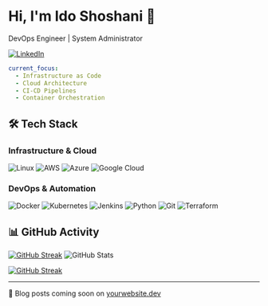# Hi, I'm Ido Shoshani 👋

DevOps Engineer | System Administrator

[![LinkedIn](https://img.shields.io/badge/LinkedIn-0077B5?style=for-the-badge&logo=linkedin&logoColor=white)]([https://linkedin.com/in/yourprofile](https://www.linkedin.com/in/ido-shoshani123/))

```yaml
current_focus:
  - Infrastructure as Code
  - Cloud Architecture
  - CI-CD Pipelines
  - Container Orchestration
```

## 🛠 Tech Stack

### Infrastructure & Cloud
![Linux](https://img.shields.io/badge/Linux-FCC624?style=for-the-badge&logo=linux&logoColor=black)
![AWS](https://img.shields.io/badge/AWS-%23FF9900.svg?style=for-the-badge&logo=amazon-aws&logoColor=white)
![Azure](https://img.shields.io/badge/azure-%230072C6.svg?style=for-the-badge&logo=microsoftazure&logoColor=white)
![Google Cloud](https://img.shields.io/badge/GoogleCloud-%234285F4.svg?style=for-the-badge&logo=google-cloud&logoColor=white)

### DevOps & Automation
![Docker](https://img.shields.io/badge/docker-%230db7ed.svg?style=for-the-badge&logo=docker&logoColor=white)
![Kubernetes](https://img.shields.io/badge/kubernetes-%23326ce5.svg?style=for-the-badge&logo=kubernetes&logoColor=white)
![Jenkins](https://img.shields.io/badge/jenkins-%232C5263.svg?style=for-the-badge&logo=jenkins&logoColor=white)
![Python](https://img.shields.io/badge/python-3670A0?style=for-the-badge&logo=python&logoColor=ffdd54)
![Git](https://img.shields.io/badge/git-%23F05033.svg?style=for-the-badge&logo=git&logoColor=white)
![Terraform](https://img.shields.io/badge/terraform-%235835CC.svg?style=for-the-badge&logo=terraform&logoColor=white)

## 📊 GitHub Activity
[![GitHub Streak](https://streak-stats.demolab.com?user=IdoShoshani&short_numbers=true&mode=weekly)](https://git.io/streak-stats)
![GitHub Stats](https://github-readme-stats.vercel.app/api?username=YourUsername&theme=tokyonight&show_icons=true&hide_border=true&count_private=true)

[![GitHub Streak](https://github-readme-streak-stats.herokuapp.com?user=YourUsername&theme=tokyonight&hide_border=true)](https://git.io/streak-stats)

---
📝 Blog posts coming soon on [yourwebsite.dev](https://yourwebsite.dev)
